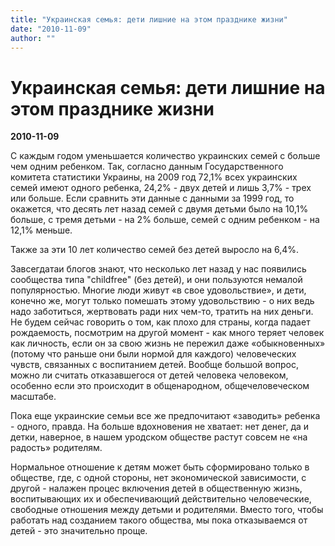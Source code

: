 ```yaml
---
title: "Украинская семья: дети лишние на этом празднике жизни"
date: "2010-11-09"
author: ""
---
```


# Украинская семья: дети лишние на этом празднике жизни

**2010-11-09** 

С каждым годом уменьшается количество украинских семей с больше чем одним ребенком. Так, согласно данным Государственного комитета статистики Украины, на 2009 год 72,1% всех украинских семей имеют одного ребенка, 24,2% - двух детей и лишь 3,7% - трех или больше. Если сравнить эти данные с данными за 1999 год, то окажется, что десять лет назад семей с двумя детьми было на 10,1% больше, с тремя детьми - на 2% больше, семей с одним ребенком - на 12,1% меньше.

Также за эти 10 лет количество семей без детей выросло на 6,4%.

Завсегдатаи блогов знают, что несколько лет назад у нас появились сообщества типа "childfree" (без детей), и они пользуются немалой популярностью. Многие люди живут «в свое удовольствие», и дети, конечно же, могут только помешать этому удовольствию - о них ведь надо заботиться, жертвовать ради них чем-то, тратить на них деньги. Не будем сейчас говорить о том, как плохо для страны, когда падает рождаемость, посмотрим на другой момент - как много теряет человек как личность, если он за свою жизнь не пережил даже «обыкновенных» (потому что раньше они были нормой для каждого) человеческих чувств, связанных с воспитанием детей. Вообще большой вопрос, можно ли считать отказавшегося от детей человека человеком, особенно если это происходит в общенародном, общечеловеческом масштабе.

Пока еще украинские семьи все же предпочитают «заводить» ребенка - одного, правда. На больше вдохновения не хватает: нет денег, да и детки, наверное, в нашем уродском обществе растут совсем не «на радость» родителям.

Нормальное отношение к детям может быть сформировано только в обществе, где, с одной стороны, нет экономической зависимости, с другой - налажен процес включения детей в общественную жизнь, воспитывающих их и обеспечивающий действительно человеческие, свободные отношения между детьми и родителями. Вместо того, чтобы работать над созданием такого общества, мы пока отказываемся от детей - это значительно проще.